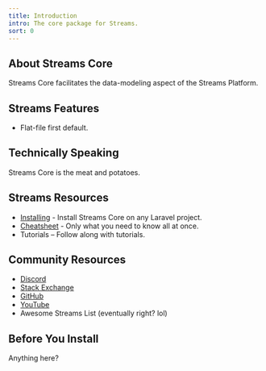 ```yaml
---
title: Introduction
intro: The core package for Streams.
sort: 0
---
```

## About Streams Core

Streams Core facilitates the data-modeling aspect of the Streams Platform.

## Streams Features

- Flat-file first default.

## Technically Speaking

Streams Core is the meat and potatoes.

## Streams Resources

- [Installing](installation) - Install Streams Core on any Laravel project.
- [Cheatsheet](cheatsheet) - Only what you need to know all at once.
- Tutorials – Follow along with tutorials.

## Community Resources

- [Discord](https://discord.gg/vhz8NZC)
- [Stack Exchange](https://stackoverflow.com/search?q=streams+core)
- [GitHub](https://github.com/anomalylabs/streams-platform)
- [YouTube](https://www.youtube.com/user/AIWebSystems)
- Awesome Streams List (eventually right? lol)


## Before You Install

Anything here?
